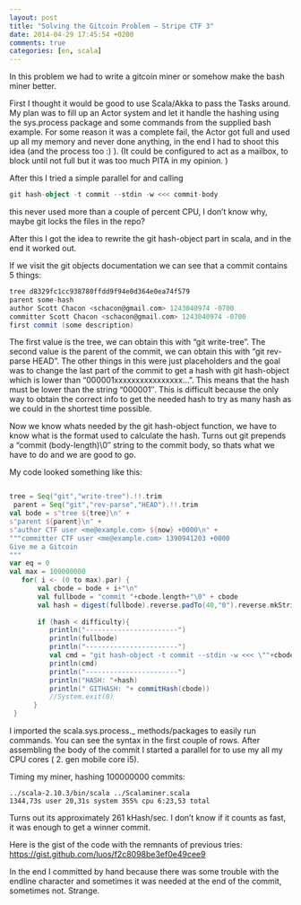 ```yaml
---
layout: post
title: "Solving the Gitcoin Problem – Stripe CTF 3"
date: 2014-04-29 17:45:54 +0200
comments: true
categories: [en, scala]
---
```


In this  problem we had to write a gitcoin miner or somehow make the bash miner better.

First I thought it would be good to use Scala/Akka to pass the Tasks around. My plan was to fill up an Actor system and let it handle the hashing using the sys.process package and some commands from the supplied bash example. For some reason it was a complete fail, the Actor got full and used up all my memory and never done anything, in the end I had to shoot this idea (and the process too :) ). (It could be configured to act as a mailbox, to block until not full but it was too much PITA in my opinion. )

After this I tried a simple parallel for and calling 


``` scala
git hash-object -t commit --stdin -w <<< commit-body
```

this never used more than a couple of percent CPU, I don’t know why, maybe git locks the files in the repo?

After this I got the idea to rewrite the git hash-object part in scala, and in the end it worked out.

If we visit the git objects documentation we can see that a commit contains 5 things:

``` scala
tree d8329fc1cc938780ffdd9f94e0d364e0ea74f579
parent some-hash
author Scott Chacon <schacon@gmail.com> 1243040974 -0700 
committer Scott Chacon <schacon@gmail.com> 1243040974 -0700
first commit (some description)
```

The first value is the tree, we can obtain this with “git write-tree”. The second value is the parent of the commit, we can obtain this with “git rev-parse HEAD”. The other things in this were just placeholders and the goal was to change the last part of the commit to get a hash with git hash-object which is lower than “000001xxxxxxxxxxxxxxxx…”. This means that the hash must be lower than the string “000001″. This is difficult because the only way to obtain the correct info to get the needed hash to try as many hash as we could in the shortest time possible.

Now we know whats needed by the git hash-object function, we have to know what is the format used to calculate the hash. Turns out git prepends a “commit (body-length)\0″ string to the commit body, so thats what we have to do and we are good to go.

My code looked something like this:

``` scala

tree = Seq("git","write-tree").!!.trim
 parent = Seq("git","rev-parse","HEAD").!!.trim
val bode = s"tree ${tree}\n" +
s"parent ${parent}\n" +
s"author CTF user <me@example.com> ${now} +0000\n" +
"""committer CTF user <me@example.com> 1390941203 +0000
Give me a Gitcoin
"""
var eq = 0
val max = 100000000
   for( i <- (0 to max).par) {
       val cbode = bode + i+"\n"
       val fullbode = "commit "+cbode.length+"\0" + cbode
       val hash = digest(fullbode).reverse.padTo(40,"0").reverse.mkString
 
       if (hash < difficulty){
          println("-----------------------")
          println(fullbode)
          println("-----------------------")
          val cmd = "git hash-object -t commit --stdin -w <<< \""+cbode.trim()+"\";git reset --hard \""+hash+"\" < /dev/null; git push origin master;"
          println(cmd)
          println("-----------------------")
          println("HASH: "+hash)
          println(" GITHASH: "+ commitHash(cbode))
          //System.exit(0)
      }
 }

```

I imported the scala.sys.process._ methods/packages to easily run commands. You can see the syntax in the first couple of rows. After assembling the body of the commit I started a parallel for to use my all my CPU cores ( 2. gen mobile core i5).

Timing my miner, hashing 100000000 commits:

```
../scala-2.10.3/bin/scala ../Scalaminer.scala 
1344,73s user 20,31s system 355% cpu 6:23,53 total
```

Turns out its approximately 261 kHash/sec.  I don’t know if it counts as fast, it was enough to get a winner commit.

Here is the gist of the code with the remnants of previous tries: https://gist.github.com/luos/f2c8098be3ef0e49cee9

In the end I committed by hand because there was some trouble with the endline character and sometimes it was needed at the end of the commit, sometimes not. Strange.











